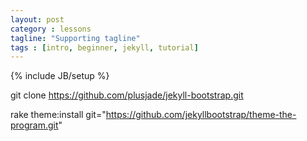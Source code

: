 ```yaml
---
layout: post
category : lessons
tagline: "Supporting tagline"
tags : [intro, beginner, jekyll, tutorial]
---
```

{% include JB/setup %}

git clone https://github.com/plusjade/jekyll-bootstrap.git

rake theme:install git="https://github.com/jekyllbootstrap/theme-the-program.git"